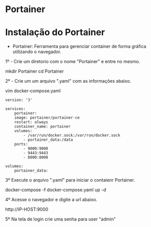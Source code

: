 # Portainer
# Instalação do Portainer


* Portainer: Ferramenta para gerenciar container de forma gráfica utilizando o navegador.


1º - Crie um diretorio com o nome "Portainer" e entre no mesmo.



mkdir Portainer
cd Portainer



2º - Crie um um arquivo ".yaml" com as informações abaixo.




vim docker-compose.yaml

    version: '3'

    services:
        portainer:
        image: portainer/portainer-ce
        restart: always
        container_name: portainer
        volumes:
            - /var/run/docker.sock:/var/run/docker.sock
            - portainer_data:/data
        ports:
            - 9000:9000
            - 9443:9443
            - 8000:8000

    volumes:
        portainer_data:



3º Execute o arquivo ".yaml" para iniciar o contaienr Portainer.



docker-compose -f docker-compose.yaml up -d



4º Acesse o navegador e digite a url abaixo.



http://IP-HOST:9000



5º Na tela de login crie uma senha para user "admin"
